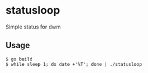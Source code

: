 # statusloop
Simple status for dwm

## Usage
```
$ go build
$ while sleep 1; do date +'%T'; done | ./statusloop
```
